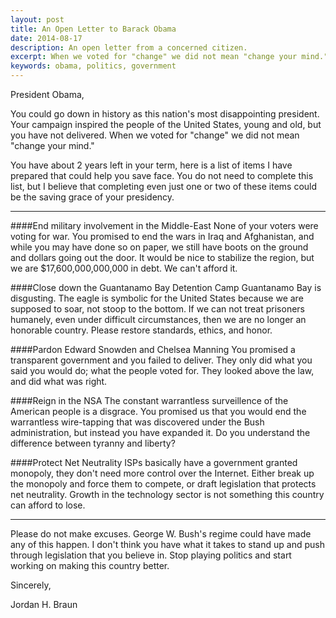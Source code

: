 ```yaml
---
layout: post
title: An Open Letter to Barack Obama
date: 2014-08-17
description: An open letter from a concerned citizen.
excerpt: When we voted for "change" we did not mean "change your mind."
keywords: obama, politics, government
---
```


President Obama,

You could go down in history as this nation's most disappointing president. Your campaign inspired the people of the United States, young and old, but you have not delivered. When we voted for "change" we did not mean "change your mind."

You have about 2 years left in your term, here is a list of items I have prepared that could help you save face. You do not need to complete this list, but I believe that completing even just one or two of these items could be the saving grace of your presidency.
***
####End military involvement in the Middle-East
None of your voters were voting for war. You promised to end the wars in Iraq and Afghanistan, and while you may have done so on paper, we still have boots on the ground and dollars going out the door. It would be nice to stabilize the region, but we are $17,600,000,000,000 in debt. We can't afford it.

####Close down the Guantanamo Bay Detention Camp
Guantanamo Bay is disgusting. The eagle is symbolic for the United States because we are supposed to soar, not stoop to the bottom. If we can not treat prisoners humanely, even under difficult circumstances, then we are no longer an honorable country. Please restore standards, ethics, and honor.

####Pardon Edward Snowden and Chelsea Manning
You promised a transparent government and you failed to deliver. They only did what you said you would do; what the people voted for. They looked above the law, and did what was right.

####Reign in the NSA
The constant warrantless surveillence of the American people is a disgrace. You promised us that you would end the warrantless wire-tapping that was discovered under the Bush administration, but instead you have expanded it. Do you understand the difference between tyranny and liberty?

####Protect Net Neutrality
ISPs basically have a government granted monopoly, they don't need more control over the Internet. Either break up the monopoly and force them to compete, or draft legislation that protects net neutrality. Growth in the technology sector is not something this country can afford to lose.
***
Please do not make excuses. George W. Bush's regime could have made any of this happen. I don't think you have what it takes to stand up and push through legislation that you believe in. Stop playing politics and start working on making this country better.

Sincerely,

Jordan H. Braun